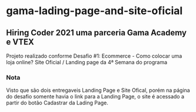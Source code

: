 # gama-lading-page-and-site-oficial
## Hiring Coder 2021 uma parceria Gama Academy e VTEX
Projeto realizado conforme Desafio #1: Ecommerce - Como colocar uma loja online? Site Oficial / Landing page da 4ª Semana do programa

### Nota
Visto que são dois entregaveis Landing Page e Site Ofical, porém na página do desafio somente havia o link para a Landing Page, o site é acessado a partir do botão Cadastrar da Lading Page.
